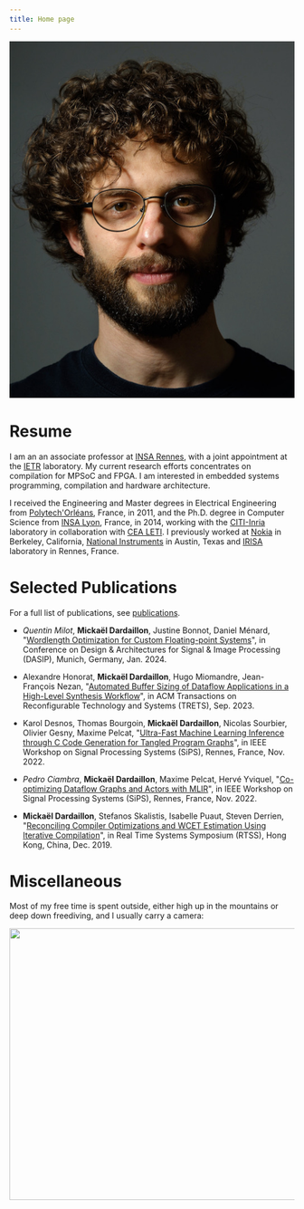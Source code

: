 ```yaml
---
title: Home page
---
```


![photo](img/photo.jpg)

# Resume

I am an an associate professor at [INSA Rennes], with a joint appointment at the [IETR] laboratory.
My current research efforts concentrates on compilation for MPSoC and
FPGA.
I am interested in embedded systems programming, compilation and hardware
architecture.

I received the Engineering and Master degrees in Electrical Engineering from
[Polytech'Orléans], France, in 2011,
and the Ph.D.  degree in Computer Science from [INSA Lyon], France, in
2014, working with the [CITI-Inria] laboratory in collaboration with
[CEA LETI].
I previously worked at [Nokia] in Berkeley, California,
[National Instruments] in Austin, Texas
and [IRISA] laboratory in Rennes, France.

[Nokia]: https://www.nokia.com/en_int
[Polytech'Orléans]: http://www.univ-orleans.fr/polytech/
[INSA Lyon]: http://www.insa-lyon.fr/en/
[CITI-Inria]: http://www.citi-lab.fr/en_UK/
[CEA LETI]: http://www-leti.cea.fr/en/
[National Instruments]: https://www.ni.com/
[IRISA]: https://www.irisa.fr/en
[ARGO European project]: http://www.argo-project.eu/
[INSA Rennes]: https://www.insa-rennes.fr/en.html
[IETR]: https://www.ietr.fr/?lang=en

# Selected Publications

For a full list of publications, see [publications](publications).

- *Quentin Milot*, **Mickaël Dardaillon**, Justine Bonnot, Daniel Ménard,
"[Wordlength Optimization for Custom Floating-point Systems](https://hal.science/hal-04457903/)",
in Conference on Design & Architectures for Signal & Image Processing (DASIP), Munich, Germany, Jan. 2024.

- Alexandre Honorat, **Mickaël Dardaillon**, Hugo Miomandre, Jean-François Nezan,
"[Automated Buffer Sizing of Dataflow Applications in a High-Level Synthesis Workflow](https://hal.science/hal-04237266)",
in ACM Transactions on Reconfigurable Technology and Systems (TRETS), Sep. 2023.

- Karol Desnos, Thomas Bourgoin, **Mickaël Dardaillon**, Nicolas Sourbier, Olivier Gesny, Maxime Pelcat,
  "[Ultra-Fast Machine Learning Inference through C Code Generation for Tangled Program Graphs](https://hal.archives-ouvertes.fr/hal-03845227/)",
  in IEEE Workshop on Signal Processing Systems (SiPS), Rennes, France, Nov. 2022.

- *Pedro Ciambra*, **Mickaël Dardaillon**, Maxime Pelcat, Hervé Yviquel,
  "[Co-optimizing Dataflow Graphs and Actors with MLIR](https://hal.archives-ouvertes.fr/hal-03845902)",
  in IEEE Workshop on Signal Processing Systems (SiPS), Rennes, France, Nov. 2022.

- **Mickaël Dardaillon**, Stefanos Skalistis, Isabelle Puaut, Steven Derrien,
  "[Reconciling Compiler Optimizations and WCET Estimation Using Iterative Compilation](https://hal.archives-ouvertes.fr/hal-02286164)",
  in Real Time Systems Symposium (RTSS), Hong Kong, China, Dec. 2019.

# Miscellaneous

Most of my free time is spent outside, either high up in the mountains
or deep down freediving, and I usually carry a camera:

<a data-flickr-embed="true" href="https://www.flickr.com/photos/136158769@N04" title=""><img src="https://live.staticflickr.com/65535/50953630796_ace248079d_z.jpg" width="640" height="480" alt=""></a><script async src="//embedr.flickr.com/assets/client-code.js" charset="utf-8"></script>

